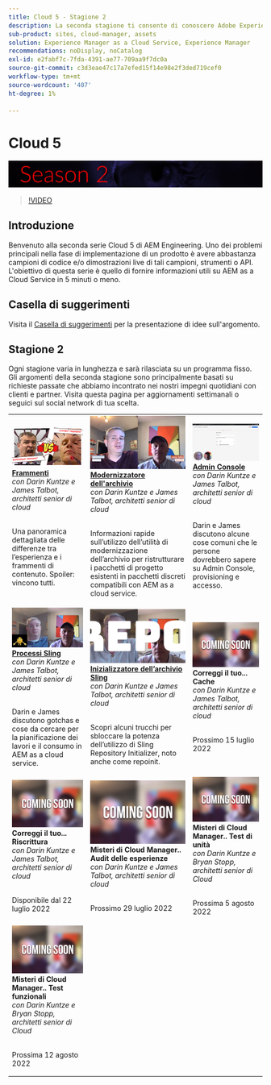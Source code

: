 ```yaml
---
title: Cloud 5 - Stagione 2
description: La seconda stagione ti consente di conoscere Adobe Experience Manager (AEM) as a Cloud Service dagli esperti tecnici di Adobe che lo costruiscono e dai servizi esperti che lo forniscono.
sub-product: sites, cloud-manager, assets
solution: Experience Manager as a Cloud Service, Experience Manager
recommendations: noDisplay, noCatalog
exl-id: e2fabf7c-7fda-4391-ae77-709aa9f7dc0a
source-git-commit: c3d3eae47c17a7efed15f14e98e2f3ded719cef0
workflow-type: tm+mt
source-wordcount: '407'
ht-degree: 1%

---
```


# Cloud 5

![Serie di esperti AEM](./imgs/masthead-s2.png)
>[!VIDEO](https://video.tv.adobe.com/v/343127)

## Introduzione

Benvenuto alla seconda serie Cloud 5 di AEM Engineering. Uno dei problemi principali nella fase di implementazione di un prodotto è avere abbastanza campioni di codice e/o dimostrazioni live di tali campioni, strumenti o API. L&#39;obiettivo di questa serie è quello di fornire informazioni utili su AEM as a Cloud Service in 5 minuti o meno.

## Casella di suggerimenti

Visita il [Casella di suggerimenti](https://forms.office.com/r/74P5Xz4UH0) per la presentazione di idee sull&#39;argomento.

## Stagione 2

Ogni stagione varia in lunghezza e sarà rilasciata su un programma fisso. Gli argomenti della seconda stagione sono principalmente basati su richieste passate che abbiamo incontrato nei nostri impegni quotidiani con clienti e partner. Visita questa pagina per aggiornamenti settimanali o seguici sul social network di tua scelta.

<table>
    <tr>
        <td>
            <a href="season-2/cloud5-experience-v-content-fragments.md">
                <img alt="Frammenti" src="./imgs/s2/000-thumb.png"/>
            </a>
            <div>
                <a href="season-2/cloud5-experience-v-content-fragments.md"><strong>Frammenti</strong></a>        
                <br/><em>con Darin Kuntze e James Talbot, architetti senior di cloud</em>
            </div>
            <p>
                <br/>
                Una panoramica dettagliata delle differenze tra l’esperienza e i frammenti di contenuto. Spoiler: vincono tutti.
            </p>
        </td>   
         <td>
            <a href="season-2/cloud5-repo-modernizer.md">
                 <img alt="Modernizzatore dell'archivio" src="./imgs/s2/001-thumb.png"/>
            </a>
            <div>
                <a href="season-2/cloud5-repo-modernizer.md"><strong>Modernizzatore dell'archivio</strong></a> 
               <br/><em>con Darin Kuntze e James Talbot, architetti senior di cloud</em>
            </div>
            <p>
                <br/>
                Informazioni rapide sull’utilizzo dell’utilità di modernizzazione dell’archivio per ristrutturare i pacchetti di progetto esistenti in pacchetti discreti compatibili con AEM as a cloud service.
            </p>
         </td>
         <td>
            <a href="season-2/cloud5-admin-console.md">
                 <img alt="Admin Console" src="./imgs/s2/002-thumb.png"/>
            </a>
            <div>
                  <a href="season-2/cloud5-admin-console.md"><strong>Admin Console</strong></a>
               <br/><em>con Darin Kuntze e James Talbot, architetti senior di cloud</em>
            </div>
            <p>
            <br/>
               Darin e James discutono alcune cose comuni che le persone dovrebbero sapere su Admin Console, provisioning e accesso.
            </p>
         </td> 
  </tr>
  <tr>
         <td>
            <a href="season-2/cloud5-sling-job-scheduler.md">
                 <img alt="Processi Sling" src="./imgs/s2/003-thumb.png"/>
            </a>
            <div>
                  <a href="season-2/cloud5-sling-job-scheduler.md"><strong>Processi Sling</strong></a>
               <br/><em>con Darin Kuntze e James Talbot, architetti senior di cloud</em>
            </div>
            <p>
            <br/>
               Darin e James discutono gotchas e cose da cercare per la pianificazione dei lavori e il consumo in AEM as a cloud service.
            </p>
         </td> 
         <td>
            <a href="season-2/cloud5-repoinit.md">
                 <img alt="Inizializzatore repository (reindirizzamento)" src="./imgs/s2/004-thumb.png"/>
            </a>
            <div>
                  <a href="season-2/cloud5-repoinit.md"><strong>Inizializzatore dell’archivio Sling</strong></a>
               <br/><em>con Darin Kuntze e James Talbot, architetti senior di cloud</em>
            </div>
            <p>
            <br/>
              Scopri alcuni trucchi per sbloccare la potenza dell’utilizzo di Sling Repository Initializer, noto anche come repoinit.
            </p>
         </td>   
     <td>
            <img alt="Correggi il tuo... Cache" src="./imgs/coming-soon.png"/>
      <div>
         <strong>Correggi il tuo... Cache</strong>
         <br/><em>con Darin Kuntze e James Talbot, architetti senior di cloud</em>
      </div>
      <p>
        <br/>
         Prossimo 15 luglio 2022
      </p>
   </td> 
  </tr>
<tr>
   <td>
            <img alt="Correggi il tuo... Riscrittura" src="./imgs/coming-soon.png"/>
      <div>
            <strong>Correggi il tuo... Riscrittura</strong>
         <br/><em>con Darin Kuntze e James Talbot, architetti senior di cloud</em>
      </div>
      <p>
        <br/>
         Disponibile dal 22 luglio 2022
      </p>
     </td>   
     <td>
            <img alt="Misteri di Cloud Manager.. Audit delle esperienze" src="./imgs/coming-soon.png"/>
      <div>
            <strong>Misteri di Cloud Manager.. Audit delle esperienze</strong>
         <br/><em>con Darin Kuntze e James Talbot, architetti senior di cloud</em>
      </div>
      <p>
        <br/>
        Prossimo 29 luglio 2022
      </p>
   </td>
     <td>
            <img alt="Misteri di Cloud Manager.. Test di unità" src="./imgs/coming-soon.png"/>
      <div>
            <strong>Misteri di Cloud Manager.. Test di unità</strong>
         <br/><em>con Darin Kuntze e Bryan Stopp, architetti senior di Cloud</em>
      </div>
      <p>
        <br/>
         Prossima 5 agosto 2022
      </p>
   </td> 
  </tr>
    <tr>
        <td>
                <img alt="Misteri di Cloud Manager.. Test funzionali" src="./imgs/coming-soon.png"/>
            <div>
                <strong>Misteri di Cloud Manager.. Test funzionali</strong><br/>        
                <em>con Darin Kuntze e Bryan Stopp, architetti senior di Cloud</em>
            </div>
            <p><br/>
                Prossima 12 agosto 2022
            </p>
        </td>
        <td></td>
        <td></td>
    </tr>
</table>

